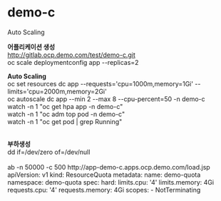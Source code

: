 # demo-c

Auto Scaling
<BR>

<b>어플리케이션 생성</b>
<BR>
http://gitlab.ocp.demo.com/test/demo-c.git
<BR>
oc scale deploymentconfig app --replicas=2

<b>Auto Scaling</b>
<BR>
oc set resources dc app --requests='cpu=1000m,memory=1Gi' --limits='cpu=2000m,memory=2Gi'
<BR>
oc autoscale dc app --min 2 --max 8 --cpu-percent=50 -n demo-c
<BR>
watch -n 1 "oc get hpa app -n demo-c"
<BR>
watch -n 1 "oc adm top pod -n demo-c"
<BR>
watch -n 1 "oc get pod | grep Running"

<BR>
<b>부하생성</b>
<BR>
dd if=/dev/zero of=/dev/null
<BR>
<BR>
ab -n 50000 -c 500 http://app-demo-c.apps.ocp.demo.com/load.jsp

<BR>
apiVersion: v1
kind: ResourceQuota
metadata:
  name: demo-quota
  namespace: demo-quota
spec:
  hard:
    limits.cpu: '4'
    limits.memory: 4Gi
    requests.cpu: '4'
    requests.memory: 4Gi
  scopes:
    - NotTerminating
    

